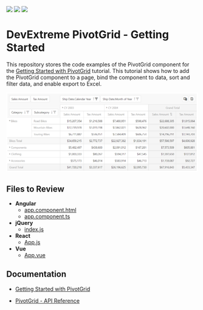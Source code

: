 <!-- default badges list -->
![](https://img.shields.io/endpoint?url=https://codecentral.devexpress.com/api/v1/VersionRange/406031826/20.2.5%2B)
[![](https://img.shields.io/badge/Open_in_DevExpress_Support_Center-FF7200?style=flat-square&logo=DevExpress&logoColor=white)](https://supportcenter.devexpress.com/ticket/details/T1028955)
[![](https://img.shields.io/badge/📖_How_to_use_DevExpress_Examples-e9f6fc?style=flat-square)](https://docs.devexpress.com/GeneralInformation/403183)
<!-- default badges end -->
# DevExtreme PivotGrid - Getting Started

This repository stores the code examples of the PivotGrid component for the [Getting Started with PivotGrid](https://js.devexpress.com/Documentation/Guide/UI_Components/PivotGrid/Getting_Started_with_PivotGrid/) tutorial. This tutorial shows how to add the PivotGrid component to a page, bind the component to data, sort and filter data, and enable export to Excel.

![PivotGrid](pivot-grid.png)

## Files to Review

- **Angular**
    - [app.component.html](Angular/src/app/app.component.html)
    - [app.component.ts](Angular/src/app/app.component.ts)
- **jQuery**
    - [index.js](jQuery/src/index.js)
- **React**
    - [App.js](React/src/App.js)
- **Vue**
    - [App.vue](Vue/src/App.vue)

## Documentation

- [Getting Started with PivotGrid](https://js.devexpress.com/Documentation/Guide/UI_Components/PivotGrid/Getting_Started_with_PivotGrid/)

- [PivotGrid - API Reference](https://js.devexpress.com/Documentation/ApiReference/UI_Components/dxPivotGrid/)
